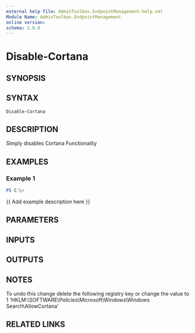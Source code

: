 ```yaml
---
external help file: AdminToolbox.EndpointManagement-help.xml
Module Name: AdminToolbox.EndpointManagement
online version:
schema: 2.0.0
---
```


# Disable-Cortana

## SYNOPSIS

## SYNTAX

```
Disable-Cortana
```

## DESCRIPTION
Simply disables Cortana Functionality

## EXAMPLES

### Example 1
```powershell
PS C:\> 
```

{{ Add example description here }}

## PARAMETERS

## INPUTS

## OUTPUTS

## NOTES
To undo this change delete the following registry key or change the value to 1
'HKLM:\SOFTWARE\Policies\Microsoft\Windows\Windows Search\AllowCortana'

## RELATED LINKS
